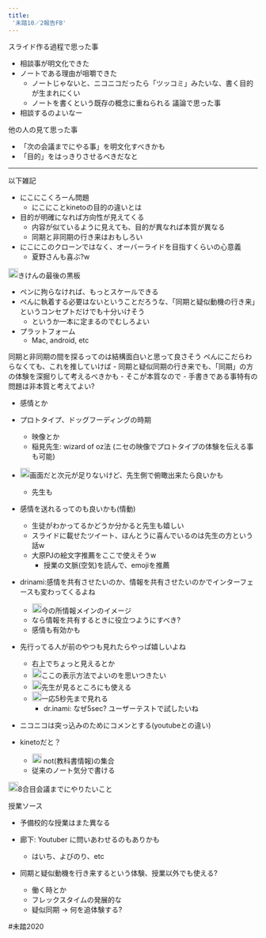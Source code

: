 ```yaml
---
title:
 '未踏10／2報告FB'
---
```


スライド作る過程で思った事
- 相談事が明文化できた
- ノートである理由が咀嚼できた
    - ノートじゃないと、ニコニコだったら「ツッコミ」みたいな、書く目的が生まれにくい
    - ノートを書くという既存の概念に重ねられる
議論で思った事
- 相談するのよいなー

他の人の見て思った事
- 「次の会議までにやる事」を明文化すべきかも
- 「目的」をはっきりさせるべきだなと

---
以下雑記
- にこにこくろーん問題
    - にこにことkinetoの目的の違いとは
- 目的が明確になれば方向性が見えてくる
    - 内容が似ているように見えても、目的が異なれば本質が異なる
    - 同期と非同期の行き来はおもしろい
- にこにこのクローンではなく、オーバーライドを目指すくらいの心意義
    - 夏野さんも喜ぶ?w

<img src='https://scrapbox.io/api/pages/blu3mo-public/blu3mo/icon' alt='blu3mo.icon' height="19.5"/>きけんの最後の黒板


- ペンに拘らなければ、もっとスケールできる
- ぺんに執着する必要はないということだろうな、「同期と疑似動機の行き来」というコンセプトだけでも十分いけそう
    - というか一本に定まるのでむしろよい
- プラットフォーム
    - Mac,  android, etc


同期と非同期の間を探るってのは結構面白いと思って良さそう
ぺんにこだらわらなくても、これを推していけば
    - 同期と疑似同期の行き来でも、「同期」の方の体験を深掘りして考えるべきかも
        - そこが本質なので
        - 手書きである事特有の問題は非本質と考えてよい?
- 感情とか

- プロトタイプ、ドッグフーディングの時期
    - 映像とか
    - 稲見先生: wizard of oz法 (ニセの映像でプロトタイプの体験を伝える事も可能)

- <img src='https://scrapbox.io/api/pages/blu3mo-public/blu3mo/icon' alt='blu3mo.icon' height="19.5"/>画面だと次元が足りないけど、先生側で俯瞰出来たら良いかも
    - 先生も

- 感情を送れるってのも良いかも(情動)
    - 生徒がわかってるかどうか分かると先生も嬉しい
    - スライドに載せたツイート、ほんとうに喜んでいるのは先生の方という話w
    - 大原PJの絵文字推薦をここで使えそうw
        - 授業の文脈(空気)を読んで、emojiを推薦

- drinami:感情を共有させたいのか、情報を共有させたいのかでインターフェースも変わってくるよね
    - <img src='https://scrapbox.io/api/pages/blu3mo-public/blu3mo/icon' alt='blu3mo.icon' height="19.5"/>今の所情報メインのイメージ
    - なら情報を共有するときに役立つようにすべき?
    - 感情も有効かも

- 先行ってる人が前のやつも見れたらやっぱ嬉しいよね
    - 右上でちょっと見えるとか
    - <img src='https://scrapbox.io/api/pages/blu3mo-public/blu3mo/icon' alt='blu3mo.icon' height="19.5"/>ここの表示方法でよいのを思いつきたい
    - <img src='https://scrapbox.io/api/pages/blu3mo-public/blu3mo/icon' alt='blu3mo.icon' height="19.5"/>先生が見るところにも使える
    - <img src='https://scrapbox.io/api/pages/blu3mo-public/blu3mo/icon' alt='blu3mo.icon' height="19.5"/>一応5秒先まで見れる
        - dr.inami: なぜ5sec? ユーザーテストで試したいね

- ニコニコは突っ込みのためにコメンとする(youtubeとの違い)
- kinetoだと？
    - <img src='https://scrapbox.io/api/pages/blu3mo-public/blu3mo/icon' alt='blu3mo.icon' height="19.5"/> not(教科書情報)の集合
    - 従来のノート気分で書ける

<img src='https://scrapbox.io/api/pages/blu3mo-public/blu3mo/icon' alt='blu3mo.icon' height="19.5"/>8合目会議までにやりたいこと

授業ソース
- 予備校的な授業はまた異なる
- 廊下: Youtuber に問いあわせるのもありかも
    - はいち、よびのり、etc

- 同期と疑似動機を行き来するという体験、授業以外でも使える?
    - 働く時とか
    - フレックスタイムの発展的な
    - 疑似同期 ->  何を追体験する?

#未踏2020
